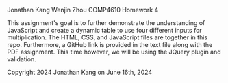 Jonathan Kang
Wenjin Zhou
COMP4610
Homework 4

This assignment's goal is to further demonstrate the understanding of JavaScript and create a dynamic table
to use four different inputs for multiplication. The HTML, CSS, and JavaScript files are together in this repo.
Furthermore, a GitHub link is provided in the text file along with the PDF assignment. This time however, we will
be using the JQuery plugin and validation.

Copyright 2024 Jonathan Kang on June 16th, 2024